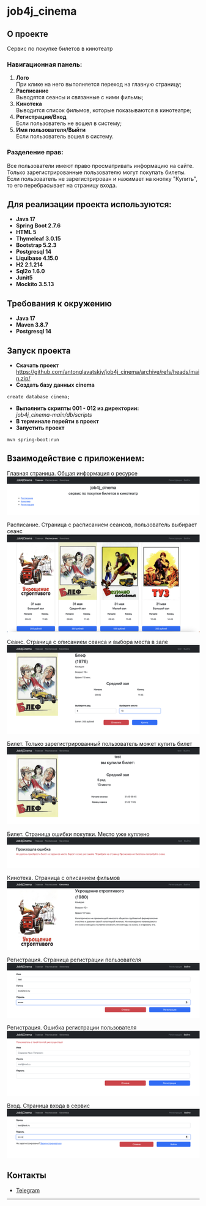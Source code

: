 # job4j_cinema

## О проекте

Сервис по покупке билетов в кинотеатр

### Навигационная панель:

1. **Лого** </br> При клике на него выполняется переход на главную страницу;
2. **Расписание** </br> Выводятся сеансы и связанные с ними фильмы;
3. **Кинотека** </br> Выводится список фильмов, которые показываются в кинотеатре;
4. **Регистрация/Вход** </br> Если пользователь не вошел в систему;
5. **Имя пользователя/Выйти** </br> Если пользователь вошел в систему.

### Разделение прав:

Все пользователи имеют право просматривать информацию на сайте. <br/>
Только зарегистрированные пользователю могут покупать билеты. <br/>
Если пользователь не зарегистрирован и нажимает на кнопку "Купить", <br/>
то его перебрасывает на страницу входа.

## Для реализации проекта используются:

+ **Java 17**
+ **Spring Boot 2.7.6**
+ **HTML 5**
+ **Thymeleaf 3.0.15**
+ **Bootstrap 5.2.3**
+ **Postgresql 14**
+ **Liquibase 4.15.0**
+ **H2 2.1.214**
+ **Sql2o 1.6.0**
+ **Junit5**
+ **Mockito 3.5.13**

## Требования к окружению

+ **Java 17**
+ **Maven 3.8.7**
+ **Postgresql 14**

## Запуск проекта

+ **Скачать проект**
</br><https://github.com/antonglavatskiy/job4j_cinema/archive/refs/heads/main.zip/>
+ **Создать базу данных cinema**
``` shell 
create database cinema;
```
+ **Выполнить скрипты 001 - 012 из директории:**
</br>*job4j_cinema-main/db/scripts*
+ **В терминале перейти в проект**
+ **Запустить проект**
``` shell 
mvn spring-boot:run
```

## Взаимодействие с приложением:

Главная страница. Общая информация о ресурсе
![Главная страница](images/01.png)

Расписание. Страница с расписанием сеансов, пользователь выбирает сеанс
![Расписание](images/02.png)

Сеанс. Страница с описанием сеанса и выбора места в зале
![Сеанс](images/07.png)

Билет. Только зарегистрированный пользователь может купить билет
![Билет](images/08.png)

Билет. Страница ошибки покупки. Место уже куплено
![Билет](images/09.png)

Кинотека. Страница с описанием фильмов
![Кинотека](images/03.png)

Регистрация. Страница регистрации пользователя
![Регистрация](images/04.png)

Регистрация. Ошибка регистрации пользователя
![Регистрация](images/05.png)

Вход. Страница входа в сервис
![Вход](images/06.png)

## Контакты

+ <a href="https://t.me/GlaAnton">Telegram</a>

***

